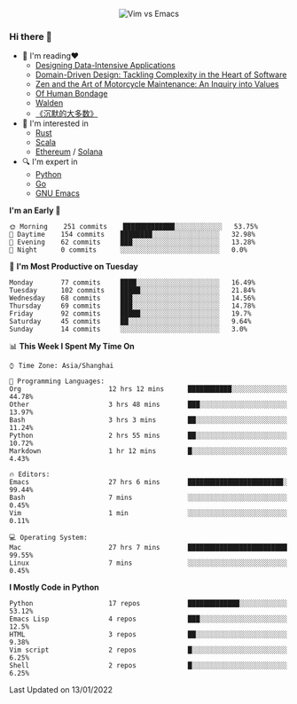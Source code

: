 <p align="center">
    <img src="https://gist.githubusercontent.com/coldnight/e696baffb094e71c96cb302118878eae/raw/40ea5053a6f66cc65f90f437e4173497da225958/banner.gif" alt="Vim vs Emacs" />
</p>

### Hi there 👋

- 📖 I'm reading❤️
    + [Designing Data-Intensive Applications](https://www.oreilly.com/library/view/designing-data-intensive-applications/9781491903063/)
    + [Domain-Driven Design: Tackling Complexity in the Heart of Software](https://www.dddcommunity.org/book/evans_2003/)
    + [Zen and the Art of Motorcycle Maintenance: An Inquiry into Values](https://en.wikipedia.org/wiki/Zen_and_the_Art_of_Motorcycle_Maintenance)
    + [Of Human Bondage](https://en.wikipedia.org/wiki/Of_Human_Bondage)
    + [Walden](https://en.wikipedia.org/wiki/Walden)
    + [《沉默的大多数》](https://en.wikipedia.org/wiki/Silent_majority)
- 🌱 I'm interested in
    + [Rust](https://www.rust-lang.org/)
    + [Scala](https://www.scala-lang.org/)
    + [Ethereum](https://ethereum.org/en/) / [Solana](https://solana.com/)
- 🔍 I'm expert in
    + [Python](https://www.python.org/)
    + [Go](https://go.dev/)
    + [GNU Emacs](https://www.gnu.org/software/emacs/)

<!--START_SECTION:waka-->
**I'm an Early 🐤** 

```text
🌞 Morning    251 commits    █████████████░░░░░░░░░░░░   53.75% 
🌆 Daytime    154 commits    ████████░░░░░░░░░░░░░░░░░   32.98% 
🌃 Evening    62 commits     ███░░░░░░░░░░░░░░░░░░░░░░   13.28% 
🌙 Night      0 commits      ░░░░░░░░░░░░░░░░░░░░░░░░░   0.0%

```
📅 **I'm Most Productive on Tuesday** 

```text
Monday       77 commits     ████░░░░░░░░░░░░░░░░░░░░░   16.49% 
Tuesday      102 commits    █████░░░░░░░░░░░░░░░░░░░░   21.84% 
Wednesday    68 commits     ███░░░░░░░░░░░░░░░░░░░░░░   14.56% 
Thursday     69 commits     ███░░░░░░░░░░░░░░░░░░░░░░   14.78% 
Friday       92 commits     █████░░░░░░░░░░░░░░░░░░░░   19.7% 
Saturday     45 commits     ██░░░░░░░░░░░░░░░░░░░░░░░   9.64% 
Sunday       14 commits     ░░░░░░░░░░░░░░░░░░░░░░░░░   3.0%

```


📊 **This Week I Spent My Time On** 

```text
⌚︎ Time Zone: Asia/Shanghai

💬 Programming Languages: 
Org                      12 hrs 12 mins      ███████████░░░░░░░░░░░░░░   44.78% 
Other                    3 hrs 48 mins       ███░░░░░░░░░░░░░░░░░░░░░░   13.97% 
Bash                     3 hrs 3 mins        ██░░░░░░░░░░░░░░░░░░░░░░░   11.24% 
Python                   2 hrs 55 mins       ██░░░░░░░░░░░░░░░░░░░░░░░   10.72% 
Markdown                 1 hr 12 mins        █░░░░░░░░░░░░░░░░░░░░░░░░   4.43%

🔥 Editors: 
Emacs                    27 hrs 6 mins       ████████████████████████░   99.44% 
Bash                     7 mins              ░░░░░░░░░░░░░░░░░░░░░░░░░   0.45% 
Vim                      1 min               ░░░░░░░░░░░░░░░░░░░░░░░░░   0.11%

💻 Operating System: 
Mac                      27 hrs 7 mins       █████████████████████████   99.55% 
Linux                    7 mins              ░░░░░░░░░░░░░░░░░░░░░░░░░   0.45%

```

**I Mostly Code in Python** 

```text
Python                   17 repos            █████████████░░░░░░░░░░░░   53.12% 
Emacs Lisp               4 repos             ███░░░░░░░░░░░░░░░░░░░░░░   12.5% 
HTML                     3 repos             ██░░░░░░░░░░░░░░░░░░░░░░░   9.38% 
Vim script               2 repos             █░░░░░░░░░░░░░░░░░░░░░░░░   6.25% 
Shell                    2 repos             █░░░░░░░░░░░░░░░░░░░░░░░░   6.25%

```



 Last Updated on 13/01/2022
<!--END_SECTION:waka-->
